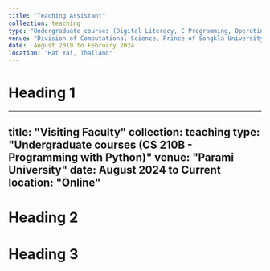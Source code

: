 ```yaml
---
title: "Teaching Assistant"
collection: teaching
type: "Undergraduate courses (Digital Literacy, C Programming, Operating System, Natural Language Processing/Machine Learning/Deep Learning)"
venue: "Division of Computational Science, Prince of Songkla University"
date:  August 2019 to February 2024
location: "Hat Yai, Thailand"
---
```


Heading 1
======
---
title: "Visiting Faculty"
collection: teaching
type: "Undergraduate courses (CS 210B - Programming with Python)"
venue: "Parami University"
date:  August 2024 to Current
location: "Online"
---


Heading 2
======

Heading 3
======
